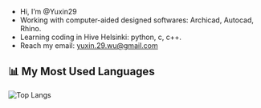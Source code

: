 - Hi, I’m @Yuxin29
- Working with computer-aided designed softwares: Archicad, Autocad, Rhino.
- Learning coding in Hive Helsinki: python, c, c++.
- Reach my email: yuxin.29.wu@gmail.com

<!---
Yuxin29/Yuxin29 is a ✨ special ✨ repository because its `README.md` (this file) appears on your GitHub profile.
You can click the Preview link to take a look at your changes.
--->

## 📊 My Most Used Languages

![Top Langs](https://github-readme-stats.vercel.app/api/top-langs/?username=Yuxin29&layout=compact)
